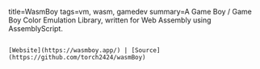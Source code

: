 title=WasmBoy
tags=vm, wasm, gamedev
summary=A Game Boy / Game Boy Color Emulation Library, written for Web Assembly using AssemblyScript.
~~~~~~

[Website](https://wasmboy.app/) | [Source](https://github.com/torch2424/wasmBoy)

